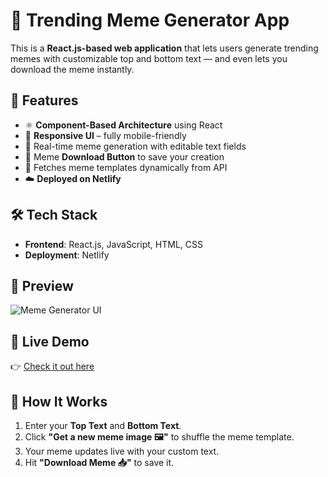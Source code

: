 # 🤩 Trending Meme Generator App

This is a **React.js-based web application** that lets users generate trending memes with customizable top and bottom text — and even lets you download the meme instantly.

## 🚀 Features

- ⚛️ **Component-Based Architecture** using React
- 📱 **Responsive UI** – fully mobile-friendly
- 🎨 Real-time meme generation with editable text fields
- 💾 Meme **Download Button** to save your creation
- 🔄 Fetches meme templates dynamically from API
- ☁️ **Deployed on Netlify**

## 🛠️ Tech Stack

- **Frontend**: React.js, JavaScript, HTML, CSS
- **Deployment**: Netlify

## 📸 Preview

![Meme Generator UI](./screenshot.png)

## 🔗 Live Demo

👉 [Check it out here](https://generate-trendingmemes.netlify.app)

## 🧠 How It Works

1. Enter your **Top Text** and **Bottom Text**.
2. Click **"Get a new meme image 🖼️"** to shuffle the meme template.
3. Your meme updates live with your custom text.
4. Hit **"Download Meme 📥"** to save it.




